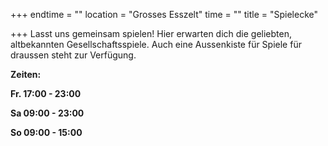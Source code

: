 +++
endtime = ""
location = "Grosses Esszelt"
time = ""
title = "Spielecke"

+++
Lasst uns gemeinsam spielen! Hier erwarten dich die geliebten, altbekannten Gesellschaftsspiele. Auch eine Aussenkiste für Spiele für draussen steht zur Verfügung.

**Zeiten:**

**Fr. 17:00 - 23:00**

**Sa 09:00 - 23:00**

**So 09:00 - 15:00**